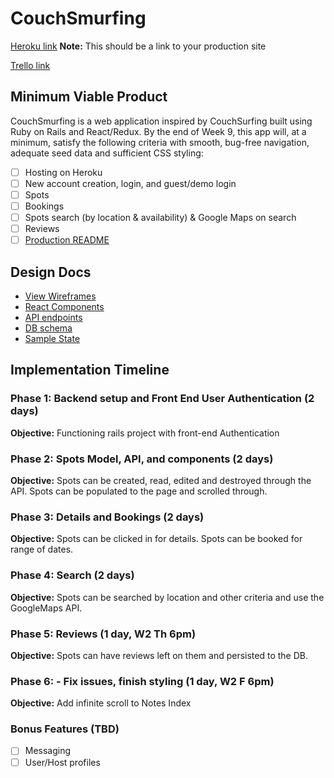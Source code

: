 # CouchSmurfing

[Heroku link][heroku] **Note:** This should be a link to your production site

[Trello link][trello]

[heroku]: http://www.herokuapp.com
[trello]: https://trello.com/b/Dlrfvj2Q/couchsmurfing

## Minimum Viable Product

CouchSmurfing is a web application inspired by CouchSurfing built using Ruby on Rails
and React/Redux.  By the end of Week 9, this app will, at a minimum, satisfy the
following criteria with smooth, bug-free navigation, adequate seed data and
sufficient CSS styling:

- [ ] Hosting on Heroku
- [ ] New account creation, login, and guest/demo login
- [ ] Spots
- [ ] Bookings
- [ ] Spots search (by location & availability) & Google Maps on search
- [ ] Reviews
- [ ] [Production README](docs/production_readme.md)

## Design Docs
* [View Wireframes][wireframes]
* [React Components][components]
* [API endpoints][api-endpoints]
* [DB schema][schema]
* [Sample State][sample-state]

[wireframes]: docs/wireframes
[components]: docs/component-hierarchy.md
[sample-state]: docs/sample-state.md
[api-endpoints]: docs/api-endpoints.md
[schema]: docs/schema.md

## Implementation Timeline

### Phase 1: Backend setup and Front End User Authentication (2 days)

**Objective:** Functioning rails project with front-end Authentication

### Phase 2: Spots Model, API, and components (2 days)

**Objective:** Spots can be created, read, edited and destroyed through
the API. Spots can be populated to the page and scrolled through.

### Phase 3: Details and Bookings (2 days)

**Objective:** Spots can be clicked in for details. Spots can be booked for range of dates.

### Phase 4: Search (2 days)

**Objective:** Spots can be searched by location and other criteria and use the GoogleMaps API.

### Phase 5: Reviews (1 day, W2 Th 6pm)

**Objective:** Spots can have reviews left on them and persisted to the DB.

### Phase 6: - Fix issues, finish styling (1 day, W2 F 6pm)

**Objective:** Add infinite scroll to Notes Index

### Bonus Features (TBD)
- [ ] Messaging
- [ ] User/Host profiles
